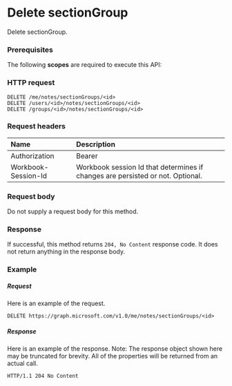 # Delete sectionGroup

Delete sectionGroup.
### Prerequisites
The following **scopes** are required to execute this API: 
### HTTP request
<!-- { "blockType": "ignored" } -->
```http
DELETE /me/notes/sectionGroups/<id>
DELETE /users/<id>/notes/sectionGroups/<id>
DELETE /groups/<id>/notes/sectionGroups/<id>

```
### Request headers
| Name       | Description|
|:---------------|:----------|
| Authorization  | Bearer <code>|
| Workbook-Session-Id  | Workbook session Id that determines if changes are persisted or not. Optional.|

### Request body
Do not supply a request body for this method.


### Response
If successful, this method returns `204, No Content` response code. It does not return anything in the response body.

### Example
##### Request
Here is an example of the request.
<!-- {
  "blockType": "request",
  "name": "delete_sectiongroup"
}-->
```http
DELETE https://graph.microsoft.com/v1.0/me/notes/sectionGroups/<id>
```
##### Response
Here is an example of the response. Note: The response object shown here may be truncated for brevity. All of the properties will be returned from an actual call.
<!-- {
  "blockType": "response",
  "truncated": true
} -->
```http
HTTP/1.1 204 No Content
```

<!-- uuid: 8fcb5dbc-d5aa-4681-8e31-b001d5168d79
2015-10-25 14:57:30 UTC -->
<!-- {
  "type": "#page.annotation",
  "description": "Delete sectionGroup",
  "keywords": "",
  "section": "documentation",
  "tocPath": ""
}-->